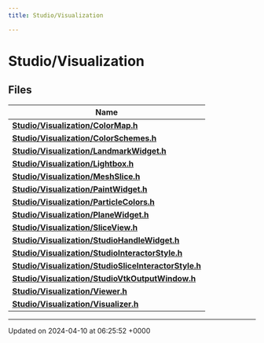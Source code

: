 ```yaml
---
title: Studio/Visualization

---
```


# Studio/Visualization



## Files

| Name           |
| -------------- |
| **[Studio/Visualization/ColorMap.h](../Files/ColorMap_8h.md#file-colormap.h)**  |
| **[Studio/Visualization/ColorSchemes.h](../Files/ColorSchemes_8h.md#file-colorschemes.h)**  |
| **[Studio/Visualization/LandmarkWidget.h](../Files/LandmarkWidget_8h.md#file-landmarkwidget.h)**  |
| **[Studio/Visualization/Lightbox.h](../Files/Lightbox_8h.md#file-lightbox.h)**  |
| **[Studio/Visualization/MeshSlice.h](../Files/MeshSlice_8h.md#file-meshslice.h)**  |
| **[Studio/Visualization/PaintWidget.h](../Files/PaintWidget_8h.md#file-paintwidget.h)**  |
| **[Studio/Visualization/ParticleColors.h](../Files/ParticleColors_8h.md#file-particlecolors.h)**  |
| **[Studio/Visualization/PlaneWidget.h](../Files/PlaneWidget_8h.md#file-planewidget.h)**  |
| **[Studio/Visualization/SliceView.h](../Files/SliceView_8h.md#file-sliceview.h)**  |
| **[Studio/Visualization/StudioHandleWidget.h](../Files/StudioHandleWidget_8h.md#file-studiohandlewidget.h)**  |
| **[Studio/Visualization/StudioInteractorStyle.h](../Files/StudioInteractorStyle_8h.md#file-studiointeractorstyle.h)**  |
| **[Studio/Visualization/StudioSliceInteractorStyle.h](../Files/StudioSliceInteractorStyle_8h.md#file-studiosliceinteractorstyle.h)**  |
| **[Studio/Visualization/StudioVtkOutputWindow.h](../Files/StudioVtkOutputWindow_8h.md#file-studiovtkoutputwindow.h)**  |
| **[Studio/Visualization/Viewer.h](../Files/Viewer_8h.md#file-viewer.h)**  |
| **[Studio/Visualization/Visualizer.h](../Files/Visualizer_8h.md#file-visualizer.h)**  |






-------------------------------

Updated on 2024-04-10 at 06:25:52 +0000
